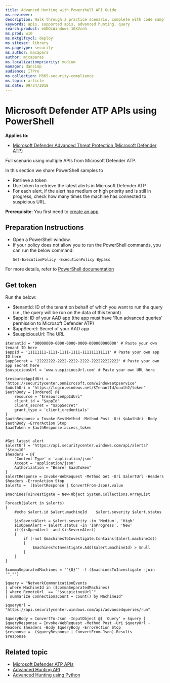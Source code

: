 ```yaml
---
title: Advanced Hunting with Powershell API Guide
ms.reviewer: 
description: Walk through a practice scenario, complete with code samples, querying several Microsoft Defender Advanced Threat Protection (Microsoft Defender ATP) APIs.
keywords: apis, supported apis, advanced hunting, query
search.product: eADQiWindows 10XVcnh
ms.prod: w10
ms.mktglfcycl: deploy
ms.sitesec: library
ms.pagetype: security
ms.author: macapara
author: mjcaparas
ms.localizationpriority: medium
manager: dansimp
audience: ITPro
ms.collection: M365-security-compliance 
ms.topic: article 
ms.date: 09/24/2018
---
```


# Microsoft Defender ATP APIs using PowerShell
**Applies to:**
- [Microsoft Defender Advanced Threat Protection (Microsoft Defender ATP)](https://go.microsoft.com/fwlink/p/?linkid=2069559)


Full scenario using multiple APIs from Microsoft Defender ATP.

In this section we share PowerShell samples to 
- Retrieve a token 
- Use token to retrieve the latest alerts in Microsoft Defender ATP
- For each alert, if the alert has medium or high priority and is still in progress, check how many times the machine has connected to suspicious URL.

**Prerequisite**: You first need to [create an app](apis-intro.md).

## Preparation Instructions

- Open a PowerShell window.
- If your policy does not allow you to run the PowerShell commands, you can run the below command:
  ```
  Set-ExecutionPolicy -ExecutionPolicy Bypass
  ```

For more details, refer to [PowerShell documentation](https://docs.microsoft.com/powershell/module/microsoft.powershell.security/set-executionpolicy)

## Get token

Run the below:

- $tenantId: ID of the tenant on behalf of which you want to run the query (i.e., the query will be run on the data of this tenant)
- $appId: ID of your AAD app (the app must have 'Run advanced queries' permission to Microsoft Defender ATP)
- $appSecret: Secret of your AAD app
- $suspiciousUrl: The URL


```
$tenantId = '00000000-0000-0000-0000-000000000000' # Paste your own tenant ID here
$appId = '11111111-1111-1111-1111-111111111111' # Paste your own app ID here
$appSecret = '22222222-2222-2222-2222-222222222222' # Paste your own app secret here
$suspiciousUrl = 'www.suspiciousUrl.com' # Paste your own URL here

$resourceAppIdUri = 'https://securitycenter.onmicrosoft.com/windowsatpservice'
$oAuthUri = "https://login.windows.net/$TenantId/oauth2/token"
$authBody = [Ordered] @{
    resource = "$resourceAppIdUri"
    client_id = "$appId"
    client_secret = "$appSecret"
    grant_type = 'client_credentials'
}
$authResponse = Invoke-RestMethod -Method Post -Uri $oAuthUri -Body $authBody -ErrorAction Stop
$aadToken = $authResponse.access_token


#Get latest alert
$alertUrl = "https://api.securitycenter.windows.com/api/alerts?`$top=10"
$headers = @{ 
    'Content-Type' = 'application/json'
    Accept = 'application/json'
    Authorization = "Bearer $aadToken" 
}
$alertResponse = Invoke-WebRequest -Method Get -Uri $alertUrl -Headers $headers -ErrorAction Stop
$alerts =  ($alertResponse | ConvertFrom-Json).value

$machinesToInvestigate = New-Object System.Collections.ArrayList

Foreach($alert in $alerts)
{
    #echo $alert.id $alert.machineId    $alert.severity $alert.status

    $isSevereAlert = $alert.severity -in 'Medium', 'High'
    $isOpenAlert = $alert.status -in 'InProgress', 'New'
    if($isOpenAlert -and $isSevereAlert)
    {
        if (-not $machinesToInvestigate.Contains($alert.machineId))
        {
            $machinesToInvestigate.Add($alert.machineId) > $null
        }
    }
}

$commaSeparatedMachines = '"{0}"' -f ($machinesToInvestigate -join '","')

$query = "NetworkCommunicationEvents
| where MachineId in ($commaSeparatedMachines)
| where RemoteUrl  == `"$suspiciousUrl`"
| summarize ConnectionsCount = count() by MachineId"

$queryUrl = "https://api.securitycenter.windows.com/api/advancedqueries/run"

$queryBody = ConvertTo-Json -InputObject @{ 'Query' = $query }
$queryResponse = Invoke-WebRequest -Method Post -Uri $queryUrl -Headers $headers -Body $queryBody -ErrorAction Stop
$response =  ($queryResponse | ConvertFrom-Json).Results
$response
```


## Related topic
- [Microsoft Defender ATP APIs](apis-intro.md)
- [Advanced Hunting API](run-advanced-query-api.md)
- [Advanced Hunting using Python](run-advanced-query-sample-python.md)
